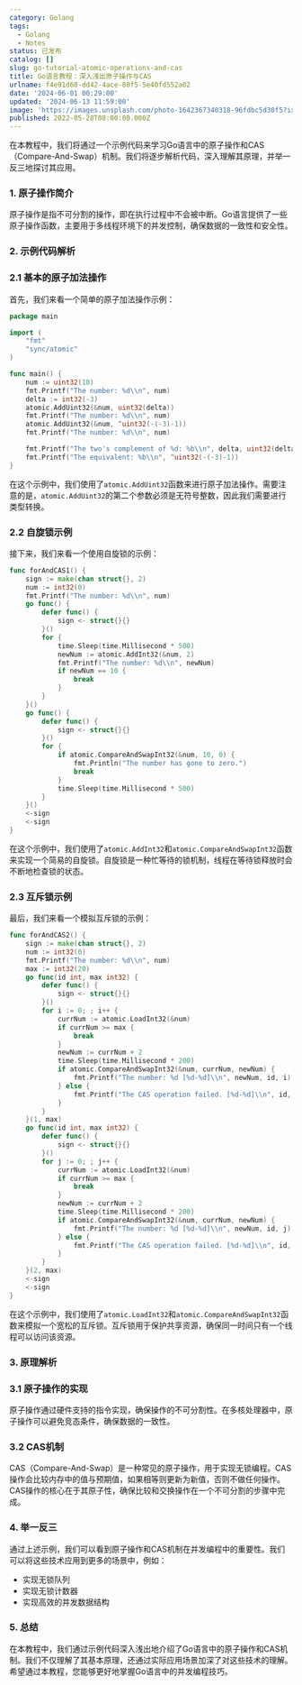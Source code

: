 ```yaml
---
category: Golang
tags:
  - Golang
  - Notes
status: 已发布
catalog: []
slug: go-tutorial-atomic-operations-and-cas
title: Go语言教程：深入浅出原子操作与CAS
urlname: f4e91d60-dd42-4ace-80f5-5e40fd552a02
date: '2024-06-01 00:29:00'
updated: '2024-06-13 11:59:00'
image: 'https://images.unsplash.com/photo-1642367340318-96fdbc5d30f5?ixlib=rb-4.0.3&q=85&fm=jpg&crop=entropy&cs=srgb'
published: 2022-05-28T08:00:00.000Z
---
```


在本教程中，我们将通过一个示例代码来学习Go语言中的原子操作和CAS（Compare-And-Swap）机制。我们将逐步解析代码，深入理解其原理，并举一反三地探讨其应用。


### 1. 原子操作简介


原子操作是指不可分割的操作，即在执行过程中不会被中断。Go语言提供了一些原子操作函数，主要用于多线程环境下的并发控制，确保数据的一致性和安全性。


### 2. 示例代码解析


### 2.1 基本的原子加法操作


首先，我们来看一个简单的原子加法操作示例：


```go
package main

import (
	"fmt"
	"sync/atomic"
)

func main() {
	num := uint32(18)
	fmt.Printf("The number: %d\\n", num)
	delta := int32(-3)
	atomic.AddUint32(&num, uint32(delta))
	fmt.Printf("The number: %d\\n", num)
	atomic.AddUint32(&num, ^uint32(-(-3)-1))
	fmt.Printf("The number: %d\\n", num)

	fmt.Printf("The two's complement of %d: %b\\n", delta, uint32(delta))
	fmt.Printf("The equivalent: %b\\n", ^uint32(-(-3)-1))
}

```


在这个示例中，我们使用了`atomic.AddUint32`函数来进行原子加法操作。需要注意的是，`atomic.AddUint32`的第二个参数必须是无符号整数，因此我们需要进行类型转换。


### 2.2 自旋锁示例


接下来，我们来看一个使用自旋锁的示例：


```go
func forAndCAS1() {
	sign := make(chan struct{}, 2)
	num := int32(0)
	fmt.Printf("The number: %d\\n", num)
	go func() {
		defer func() {
			sign <- struct{}{}
		}()
		for {
			time.Sleep(time.Millisecond * 500)
			newNum := atomic.AddInt32(&num, 2)
			fmt.Printf("The number: %d\\n", newNum)
			if newNum == 10 {
				break
			}
		}
	}()
	go func() {
		defer func() {
			sign <- struct{}{}
		}()
		for {
			if atomic.CompareAndSwapInt32(&num, 10, 0) {
				fmt.Println("The number has gone to zero.")
				break
			}
			time.Sleep(time.Millisecond * 500)
		}
	}()
	<-sign
	<-sign
}

```


在这个示例中，我们使用了`atomic.AddInt32`和`atomic.CompareAndSwapInt32`函数来实现一个简易的自旋锁。自旋锁是一种忙等待的锁机制，线程在等待锁释放时会不断地检查锁的状态。


### 2.3 互斥锁示例


最后，我们来看一个模拟互斥锁的示例：


```go
func forAndCAS2() {
	sign := make(chan struct{}, 2)
	num := int32(0)
	fmt.Printf("The number: %d\\n", num)
	max := int32(20)
	go func(id int, max int32) {
		defer func() {
			sign <- struct{}{}
		}()
		for i := 0; ; i++ {
			currNum := atomic.LoadInt32(&num)
			if currNum >= max {
				break
			}
			newNum := currNum + 2
			time.Sleep(time.Millisecond * 200)
			if atomic.CompareAndSwapInt32(&num, currNum, newNum) {
				fmt.Printf("The number: %d [%d-%d]\\n", newNum, id, i)
			} else {
				fmt.Printf("The CAS operation failed. [%d-%d]\\n", id, i)
			}
		}
	}(1, max)
	go func(id int, max int32) {
		defer func() {
			sign <- struct{}{}
		}()
		for j := 0; ; j++ {
			currNum := atomic.LoadInt32(&num)
			if currNum >= max {
				break
			}
			newNum := currNum + 2
			time.Sleep(time.Millisecond * 200)
			if atomic.CompareAndSwapInt32(&num, currNum, newNum) {
				fmt.Printf("The number: %d [%d-%d]\\n", newNum, id, j)
			} else {
				fmt.Printf("The CAS operation failed. [%d-%d]\\n", id, j)
			}
		}
	}(2, max)
	<-sign
	<-sign
}

```


在这个示例中，我们使用了`atomic.LoadInt32`和`atomic.CompareAndSwapInt32`函数来模拟一个宽松的互斥锁。互斥锁用于保护共享资源，确保同一时间只有一个线程可以访问该资源。


### 3. 原理解析


### 3.1 原子操作的实现


原子操作通过硬件支持的指令实现，确保操作的不可分割性。在多核处理器中，原子操作可以避免竞态条件，确保数据的一致性。


### 3.2 CAS机制


CAS（Compare-And-Swap）是一种常见的原子操作，用于实现无锁编程。CAS操作会比较内存中的值与预期值，如果相等则更新为新值，否则不做任何操作。CAS操作的核心在于其原子性，确保比较和交换操作在一个不可分割的步骤中完成。


### 4. 举一反三


通过上述示例，我们可以看到原子操作和CAS机制在并发编程中的重要性。我们可以将这些技术应用到更多的场景中，例如：

- 实现无锁队列
- 实现无锁计数器
- 实现高效的并发数据结构

### 5. 总结


在本教程中，我们通过示例代码深入浅出地介绍了Go语言中的原子操作和CAS机制。我们不仅理解了其基本原理，还通过实际应用场景加深了对这些技术的理解。希望通过本教程，您能够更好地掌握Go语言中的并发编程技巧。

